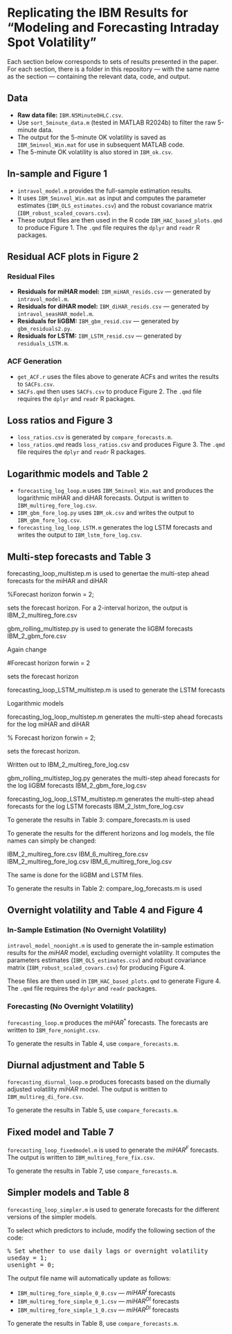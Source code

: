# Replicating the IBM Results for “Modeling and Forecasting Intraday Spot Volatility”

Each section below corresponds to sets of results presented in the paper. For each section, there is a folder in this repository — with the same name as the section — containing the relevant data, code, and output.

## Data

- **Raw data file:** `IBM.N5MinuteOHLC.csv`.
- Use `sort_5minute_data.m` (tested in MATLAB R2024b) to filter the raw 5-minute data.
- The output for the 5-minute OK volatility is saved as `IBM_5minvol_Win.mat` for use in subsequent MATLAB code.
- The 5-minute OK volatility is also stored in `IBM_ok.csv`.

## In-sample and Figure 1

- `intravol_model.m` provides the full-sample estimation results.
- It uses `IBM_5minvol_Win.mat` as input and computes the parameter estimates (`IBM_OLS_estimates.csv`) and the robust covariance matrix (`IBM_robust_scaled_covars.csv`).
- These output files are then used in the R code `IBM_HAC_based_plots.qmd` to produce Figure 1. The `.qmd` file requires the `dplyr` and `readr` R packages.

## Residual ACF plots in Figure 2

### Residual Files

- **Residuals for miHAR model:** `IBM_miHAR_resids.csv` — generated by `intravol_model.m`.
- **Residuals for diHAR model:** `IBM_diHAR_resids.csv` — generated by `intravol_seasHAR_model.m`.
- **Residuals for liGBM:** `IBM_gbm_resid.csv` — generated by `gbm_residuals2.py`.
- **Residuals for LSTM:** `IBM_LSTM_resid.csv` — generated by `residuals_LSTM.m`.

### ACF Generation

- `get_ACF.r` uses the files above to generate ACFs and writes the results to `SACFs.csv`.
- `SACFs.qmd` then uses `SACFs.csv` to produce Figure 2. The `.qmd` file requires the `dplyr` and `readr` R packages.

## Loss ratios and Figure 3

- `loss_ratios.csv` is generated by `compare_forecasts.m`.
- `loss_ratios.qmd` reads `loss_ratios.csv` and produces Figure 3. The `.qmd` file requires the `dplyr` and `readr` R packages.

## Logarithmic models and Table 2

- `forecasting_log_loop.m` uses `IBM_5minvol_Win.mat` and produces the logarithmic miHAR and diHAR forecasts. Output is written to `IBM_multireg_fore_log.csv`.
- `IBM_gbm_fore_log.py` uses `IBM_ok.csv` and writes the output to `IBM_gbm_fore_log.csv`.
- `forecasting_log_loop_LSTM.m` generates the log LSTM forecasts and writes the output to `IBM_lstm_fore_log.csv`.

## Multi-step forecasts and Table 3

forecasting_loop_multistep.m is used to genertae the multi-step ahead forecasts for the miHAR and diHAR

%Forecast horizon
forwin = 2;

sets the forecast horizon. For a 2-interval horizon, the output is IBM_2_multireg_fore.csv

gbm_rolling_multistep.py is used to generate the liGBM forecasts IBM_2_gbm_fore.csv

Again change

#Forecast horizon
forwin = 2

sets the forecast horizon

forecasting_loop_LSTM_multistep.m is used to generate the LSTM forecasts 

Logarithmic models

forecasting_log_loop_multistep.m generates the multi-step ahead forecasts for the log miHAR and diHAR

% Forecast horizon
forwin = 2;

sets the forecast horizon.

Written out to IBM_2_multireg_fore_log.csv

gbm_rolling_multistep_log.py generates the multi-step ahead forecasts for the log liGBM forecasts IBM_2_gbm_fore_log.csv

forecasting_log_loop_LSTM_multistep.m generates the multi-step ahead forecasts for the log LSTM forecasts IBM_2_lstm_fore_log.csv

To generate the results in Table 3: compare_forecasts.m is used

To generate the results for the different horizons and log models, the file names can simply be changed:

IBM_2_multireg_fore.csv
IBM_6_multireg_fore.csv
IBM_2_multireg_fore_log.csv
IBM_6_multireg_fore_log.csv

The same is done for the liGBM and LSTM files.

To generate the results in Table 2: compare_log_forecasts.m is used

## Overnight volatility and Table 4 and Figure 4

### In-Sample Estimation (No Overnight Volatility)

`intravol_model_noonight.m` is used to generate the in-sample estimation results for the $miHAR$ model, excluding overnight volatility.
It computes the parameters estimates (`IBM_OLS_estimates.csv`) and robust covariance matrix (`IBM_robust_scaled_covars.csv`) for producing Figure 4.

These files are then used in `IBM_HAC_based_plots.qmd` to generate Figure 4. The `.qmd` file requires the `dplyr` and `readr` packages.

### Forecasting (No Overnight Volatility)

`forecasting_loop.m` produces the $miHAR^{*}$ forecasts. The forecasts are written to `IBM_fore_nonight.csv`.

To generate the results in Table 4, use `compare_forecasts.m`.

## Diurnal adjustment and Table 5

`forecasting_diurnal_loop.m` produces forecasts based on the diurnally adjusted volatility $miHAR$ model.
The output is written to `IBM_multireg_di_fore.csv`.

To generate the results in Table 5, use `compare_forecasts.m`.

## Fixed model and Table 7

`forecasting_loop_fixedmodel.m` is used to generate the $miHAR^{F}$ forecasts.
The output is written to `IBM_multireg_fore_fix.csv`.

To generate the results in Table 7, use `compare_forecasts.m`.

## Simpler models and Table 8

`forecasting_loop_simpler.m` is used to generate forecasts for the different versions of the simpler models.

To select which predictors to include, modify the following section of the code:

<pre>
% Set whether to use daily lags or overnight volatility
useday = 1;
usenight = 0;
</pre>

The output file name will automatically update as follows:

- `IBM_multireg_fore_simple_0_0.csv` — $miHAR^I$ forecasts
- `IBM_multireg_fore_simple_0_1.csv` — $miHAR^{OI}$ forecasts
- `IBM_multireg_fore_simple_1_0.csv` — $miHAR^{DI}$ forecasts

To generate the results in Table 8, use `compare_forecasts.m`.

